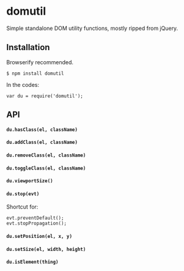 # domutil

Simple standalone DOM utility functions, mostly ripped from jQuery.

## Installation

Browserify recommended.

	$ npm install domutil

In the codes:

	var du = require('domutil');

## API

#### `du.hasClass(el, className)`

#### `du.addClass(el, className)`

#### `du.removeClass(el, className)`

#### `du.toggleClass(el, className)`

#### `du.viewportSize()`

#### `du.stop(evt)`

Shortcut for:

	evt.preventDefault();
	evt.stopPropagation();

#### `du.setPosition(el, x, y)`

#### `du.setSize(el, width, height)`

#### `du.isElement(thing)`